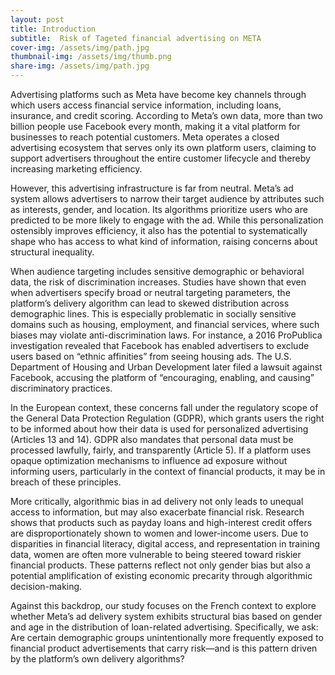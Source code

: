 ```yaml
---
layout: post
title: Introduction
subtitle:  Risk of Tageted financial advertising on META
cover-img: /assets/img/path.jpg
thumbnail-img: /assets/img/thumb.png
share-img: /assets/img/path.jpg
---
```


Advertising platforms such as Meta have become key channels through which users access financial service information, including loans, insurance, and credit scoring. According to Meta’s own data, more than two billion people use Facebook every month, making it a vital platform for businesses to reach potential customers. Meta operates a closed advertising ecosystem that serves only its own platform users, claiming to support advertisers throughout the entire customer lifecycle and thereby increasing marketing efficiency.
 
However, this advertising infrastructure is far from neutral. Meta’s ad system allows advertisers to narrow their target audience by attributes such as interests, gender, and location. Its algorithms prioritize users who are predicted to be more likely to engage with the ad. While this personalization ostensibly improves efficiency, it also has the potential to systematically shape who has access to what kind of information, raising concerns about structural inequality.
 
When audience targeting includes sensitive demographic or behavioral data, the risk of discrimination increases. Studies have shown that even when advertisers specify broad or neutral targeting parameters, the platform’s delivery algorithm can lead to skewed distribution across demographic lines. This is especially problematic in socially sensitive domains such as housing, employment, and financial services, where such biases may violate anti-discrimination laws. For instance, a 2016 ProPublica investigation revealed that Facebook has enabled advertisers to exclude users based on “ethnic affinities” from seeing housing ads. The U.S. Department of Housing and Urban Development later filed a lawsuit against Facebook, accusing the platform of “encouraging, enabling, and causing” discriminatory practices.
 
In the European context, these concerns fall under the regulatory scope of the General Data Protection Regulation (GDPR), which grants users the right to be informed about how their data is used for personalized advertising (Articles 13 and 14). GDPR also mandates that personal data must be processed lawfully, fairly, and transparently (Article 5). If a platform uses opaque optimization mechanisms to influence ad exposure without informing users, particularly in the context of financial products, it may be in breach of these principles.
 
More critically, algorithmic bias in ad delivery not only leads to unequal access to information, but may also exacerbate financial risk. Research shows that products such as payday loans and high-interest credit offers are disproportionately shown to women and lower-income users. Due to disparities in financial literacy, digital access, and representation in training data, women are often more vulnerable to being steered toward riskier financial products. These patterns reflect not only gender bias but also a potential amplification of existing economic precarity through algorithmic decision-making.
 
Against this backdrop, our study focuses on the French context to explore whether Meta’s ad delivery system exhibits structural bias based on gender and age in the distribution of loan-related advertising. Specifically, we ask: Are certain demographic groups unintentionally more frequently exposed to financial product advertisements that carry risk—and is this pattern driven by the platform’s own delivery algorithms?


